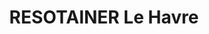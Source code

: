 ---
title: "RESOTAINER Le Havre"
url: /gonfreville-lorcher/resotainer-le-havre/
shop: location de stockage
---